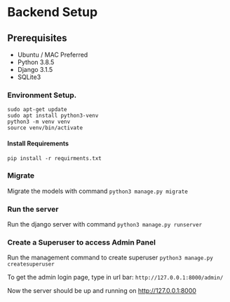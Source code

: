 # Backend Setup
## Prerequisites


* Ubuntu / MAC Preferred
* Python 3.8.5
* Django 3.1.5
* SQLite3

### Environment Setup.
    sudo apt-get update
    sudo apt install python3-venv
    python3 -m venv venv
    source venv/bin/activate

#### Install Requirements

```pip install -r requirments.txt```

### Migrate
 Migrate the models with command
 ```python3 manage.py migrate```
 
### Run the server
Run the django server with command
```python3 manage.py runserver```

### Create a Superuser to access Admin Panel
Run the management command to create superuser
```python3 manage.py createsuperuser```

To get the admin login page, type in url bar:
```http://127.0.0.1:8000/admin/ ```

Now the server should be up and running on http://127.0.0.1:8000